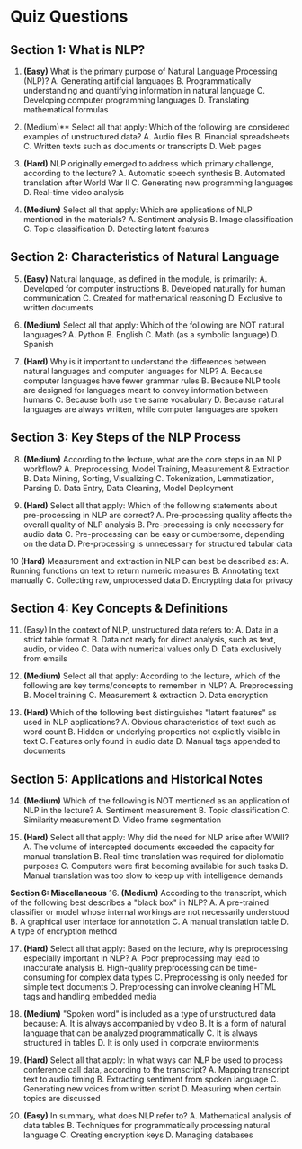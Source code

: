 # Quiz Questions

## Section 1: What is NLP?
1. **(Easy)** What is the primary purpose of Natural Language Processing (NLP)?
A. Generating artificial languages
B. Programmatically understanding and quantifying information in natural language
C. Developing computer programming languages
D. Translating mathematical formulas

2. (Medium)** Select all that apply: Which of the following are considered examples of unstructured data?
A. Audio files
B. Financial spreadsheets
C. Written texts such as documents or transcripts
D. Web pages

3. **(Hard)** NLP originally emerged to address which primary challenge, according to the lecture?
A. Automatic speech synthesis
B. Automated translation after World War II
C. Generating new programming languages
D. Real-time video analysis

4. **(Medium)** Select all that apply: Which are applications of NLP mentioned in the materials?
A. Sentiment analysis
B. Image classification
C. Topic classification
D. Detecting latent features

## Section 2: Characteristics of Natural Language
5. **(Easy)** Natural language, as defined in the module, is primarily:
A. Developed for computer instructions
B. Developed naturally for human communication
C. Created for mathematical reasoning
D. Exclusive to written documents

6. **(Medium)** Select all that apply: Which of the following are NOT natural languages?
A. Python
B. English
C. Math (as a symbolic language)
D. Spanish

7. **(Hard)** Why is it important to understand the differences between natural languages and computer languages for NLP?
A. Because computer languages have fewer grammar rules
B. Because NLP tools are designed for languages meant to convey information between humans
C. Because both use the same vocabulary
D. Because natural languages are always written, while computer languages are spoken

## Section 3: Key Steps of the NLP Process
8. **(Medium)** According to the lecture, what are the core steps in an NLP workflow?
A. Preprocessing, Model Training, Measurement & Extraction
B. Data Mining, Sorting, Visualizing
C. Tokenization, Lemmatization, Parsing
D. Data Entry, Data Cleaning, Model Deployment

9. **(Hard)** Select all that apply: Which of the following statements about pre-processing in NLP are correct?
A. Pre-processing quality affects the overall quality of NLP analysis
B. Pre-processing is only necessary for audio data
C. Pre-processing can be easy or cumbersome, depending on the data
D. Pre-processing is unnecessary for structured tabular data

10 **(Hard)** Measurement and extraction in NLP can best be described as:
A. Running functions on text to return numeric measures
B. Annotating text manually
C. Collecting raw, unprocessed data
D. Encrypting data for privacy

## Section 4: Key Concepts & Definitions
11. (Easy) In the context of NLP, unstructured data refers to:
A. Data in a strict table format
B. Data not ready for direct analysis, such as text, audio, or video
C. Data with numerical values only
D. Data exclusively from emails

12. **(Medium)** Select all that apply: According to the lecture, which of the following are key terms/concepts to remember in NLP?
A. Preprocessing
B. Model training
C. Measurement & extraction
D. Data encryption

13. **(Hard)** Which of the following best distinguishes "latent features" as used in NLP applications?
A. Obvious characteristics of text such as word count
B. Hidden or underlying properties not explicitly visible in text
C. Features only found in audio data
D. Manual tags appended to documents

## Section 5: Applications and Historical Notes
14. **(Medium)** Which of the following is NOT mentioned as an application of NLP in the lecture?
A. Sentiment measurement
B. Topic classification
C. Similarity measurement
D. Video frame segmentation

15. **(Hard)** Select all that apply: Why did the need for NLP arise after WWII?
A. The volume of intercepted documents exceeded the capacity for manual translation
B. Real-time translation was required for diplomatic purposes
C. Computers were first becoming available for such tasks
D. Manual translation was too slow to keep up with intelligence demands

**Section 6: Miscellaneous**
16. **(Medium)** According to the transcript, which of the following best describes a "black box" in NLP?
A. A pre-trained classifier or model whose internal workings are not necessarily understood
B. A graphical user interface for annotation
C. A manual translation table
D. A type of encryption method

17. **(Hard)** Select all that apply: Based on the lecture, why is preprocessing especially important in NLP?
A. Poor preprocessing may lead to inaccurate analysis
B. High-quality preprocessing can be time-consuming for complex data types
C. Preprocessing is only needed for simple text documents
D. Preprocessing can involve cleaning HTML tags and handling embedded media

18. **(Medium)** "Spoken word" is included as a type of unstructured data because:
A. It is always accompanied by video
B. It is a form of natural language that can be analyzed programmatically
C. It is always structured in tables
D. It is only used in corporate environments

19. **(Hard)** Select all that apply: In what ways can NLP be used to process conference call data, according to the transcript?
A. Mapping transcript text to audio timing
B. Extracting sentiment from spoken language
C. Generating new voices from written script
D. Measuring when certain topics are discussed

20. **(Easy)** In summary, what does NLP refer to?
A. Mathematical analysis of data tables
B. Techniques for programmatically processing natural language
C. Creating encryption keys
D. Managing databases